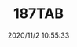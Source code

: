 ﻿---
layout: post 
title: 187TAB
tags: FA 187
categories: housing-terminal
overview: 
series: FASTON
part_number: 3-187-0001
thumb_img: static/202011/475-thumb-20201102185711.jpg
small_img: static/202011/475-20201102185711.jpg
date: 2020/11/2 10:55:33
---



